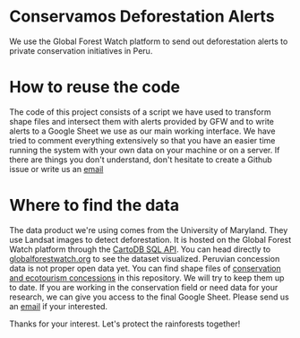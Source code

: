# Conservamos Deforestation Alerts
We use the Global Forest Watch platform to send out deforestation alerts to private conservation initiatives in Peru.

# How to reuse the code
The code of this project consists of a script we have used to transform shape files and intersect them with alerts provided by GFW and to write alerts to a Google Sheet we use as our main working interface. We have tried to comment everything extensively so that you have an easier time running the system with your own data on your machine or on a server.
If there are things you don't understand, don't hesitate to create a Github issue or write us an [email](mailto:conservamospornaturaleza@gmail.com)

# Where to find the data
The data product we're using comes from the University of Maryland. They use Landsat images to detect deforestation. It is hosted on the Global Forest Watch platform through the [CartoDB SQL API](https://wri-01.cartodb.com/tables/per_umd_alerts/public/map).
You can head directly to [globalforestwatch.org](http://www.globalforestwatch.org/) to see the dataset visualized. Peruvian concession data is not proper open data yet. You can find shape files of [conservation and ecotourism concessions](https://github.com/Conservamos/deforestation-alerts/tree/master/shapes/con-eco) in this repository. We will try to keep them up to date.
If you are working in the conservation field or need data for your research, we can give you access to the final Google Sheet. Please send us an [email](mailto:conservamospornaturaleza@gmail.com) if your interested.

Thanks for your interest. Let's protect the rainforests together!
